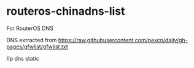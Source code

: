 # routeros-chinadns-list

For RouterOS DNS

DNS extracted from https://raw.githubusercontent.com/pexcn/daily/gh-pages/gfwlist/gfwlist.txt

/ip dns static
